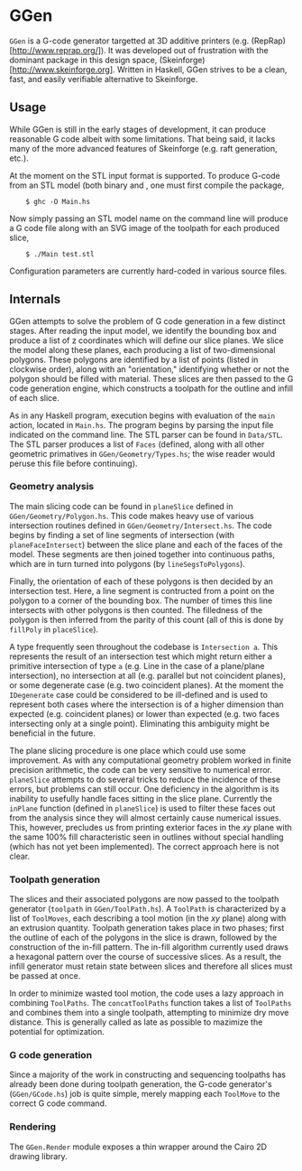# GGen

`GGen` is a G-code generator targetted at 3D additive printers (e.g.
(RepRap)[http://www.reprap.org/]). It was developed out of frustration with the
dominant package in this design space, (Skeinforge)[http://www.skeinforge.org].
Written in Haskell, GGen strives to be a clean, fast, and easily verifiable
alternative to Skeinforge.

## Usage

While GGen is still in the early stages of development, it can produce
reasonable G code albeit with some limitations. That being said, it lacks many
of the more advanced features of Skeinforge (e.g. raft generation, etc.).

At the moment on the STL input format is supported. To produce G-code from an
STL model (both binary and , one must first compile the package,

        $ ghc -O Main.hs

Now simply passing an STL model name on the command line will produce a G code
file along with an SVG image of the toolpath for each produced slice,

        $ ./Main test.stl

Configuration parameters are currently hard-coded in various source files.

## Internals

GGen attempts to solve the problem of G code generation in a few distinct
stages. After reading the input model, we identify the bounding box and produce
a list of z coordinates which will define our slice planes. We slice the model
along these planes, each producing a list of two-dimensional polygons. These
polygons are identified by a list of points (listed in clockwise order), along
with an "orientation," identifying whether or not the polygon should be filled
with material. These slices are then passed to the G code generation engine,
which constructs a toolpath for the outline and infill of each slice.

As in any Haskell program, execution begins with evaluation of the `main`
action, located in `Main.hs`. The program begins by parsing the input file
indicated on the command line. The STL parser can be found in `Data/STL`. The
STL parser produces a list of `Faces` (defined, along with all other geometric
primatives in `GGen/Geometry/Types.hs`; the wise reader would peruse this file
before continuing).

### Geometry analysis

The main slicing code can be found in `planeSlice` defined in
`GGen/Geometry/Polygon.hs`. This code makes heavy use of various intersection
routines defined in `GGen/Geometry/Intersect.hs`. The code begins by finding a
set of line segments of intersection (with `planeFaceIntersect`) between the
slice plane and each of the faces of the model. These segments are then joined
together into continuous paths, which are in turn turned into polygons (by
`lineSegsToPolygons`).

Finally, the orientation of each of these polygons is then decided by an
intersection test. Here, a line segment is contructed from a point on the
polygon to a corner of the bounding box. The number of times this line
intersects with other polygons is then counted. The filledness of the polygon
is then inferred from the parity of this count (all of this is done by
`fillPoly` in `placeSlice`).

A type frequently seen throughout the codebase is `Intersection a`. This
represents the result of an intersection test which might return either a
primitive intersection of type `a` (e.g. Line in the case of a plane/plane
intersection), no intersection at all (e.g. parallel but not coincident
planes), or some degenerate case (e.g. two coincident planes). At the moment
the `IDegenerate` case could be considered to be ill-defined and is used to
represent both cases where the intersection is of a higher dimension than
expected (e.g. coincident planes) or lower than expected (e.g. two faces
intersecting only at a single point). Eliminating this ambiguity might be
beneficial in the future.

The plane slicing procedure is one place which could use some improvement. As
with any computational geometry problem worked in finite precision arithmetic,
the code can be very sensitive to numerical error. `planeSlice` attempts to do
several tricks to reduce the incidence of these errors, but problems can still
occur. One deficiency in the algorithm is its inability to usefully handle
faces sitting in the slice plane. Currently the `inPlane` function (defined in
`planeSlice`) is used to filter these faces out from the analysis since they
will almost certainly cause numerical issues. This, however, precludes us from
printing exterior faces in the $xy$ plane with the same 100% fill characteristic
seen in outlines without special handling (which has not yet been implemented).
The correct approach here is not clear.

### Toolpath generation

The slices and their associated polygons are now passed to the toolpath
generator (`toolpath` in `GGen/ToolPath.hs`). A `ToolPath` is characterized by
a list of `ToolMoves`, each describing a tool motion (in the $xy$ plane) along
with an extrusion quantity. Toolpath generation takes place in two phases;
first the outline of each of the polygons in the slice is drawn, followed by
the construction of the in-fill pattern. The in-fill algorithm currently used
draws a hexagonal pattern over the course of successive slices. As a result,
the infill generator must retain state between slices and therefore all slices
must be passed at once.

In order to minimize wasted tool motion, the code uses a lazy approach in
combining `ToolPaths`. The `concatToolPaths` function takes a list of
`ToolPaths` and combines them into a single toolpath, attempting to minimize
dry move distance. This is generally called as late as possible to mazimize the
potential for optimization.

### G code generation

Since a majority of the work in constructing and sequencing toolpaths has
already been done during toolpath generation, the G-code generator's
(`GGen/GCode.hs`) job is quite simple, merely mapping each `ToolMove` to the
correct G code command.

### Rendering

The `GGen.Render` module exposes a thin wrapper around the Cairo 2D drawing
library.

